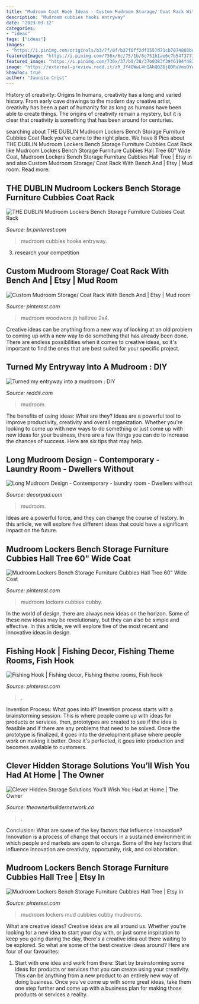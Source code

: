 ```yaml
---
title: "Mudroom Coat Hook Ideas - Custom Mudroom Storage/ Coat Rack With Bench And"
description: "Mudroom cubbies hooks entryway"
date: "2023-03-12"
categories:
- "ideas"
tags: ["ideas"]
images:
- "https://i.pinimg.com/originals/b3/7f/0f/b37f0ff2df1557d71cb7074803bd953c.jpg"
featuredImage: "https://i.pinimg.com/736x/6c/75/1b/6c751b1ae6c7b5473771a8d101001f41.jpg"
featured_image: "https://i.pinimg.com/736x/37/b0/38/37b0383f39f6194f483890524d501440.jpg"
image: "https://external-preview.redd.it/zR_JY4GWwL4hIAhQQZ6jDDRaVmxOYAqiIasQ00LjSCc.jpg?auto=webp&amp;s=9011b6c53572d298321afe415582bfad8d4875a6"
ShowToc: true
author: "Jaunita Crist"
---
```



History of creativity: Origins
In humans, creativity has a long and varied history. From early cave drawings to the modern day creative artist, creativity has been a part of humanity for as long as humans have been able to create things. The origins of creativity remain a mystery, but it is clear that creativity is something that has been around for centuries.

	

		
searching about THE DUBLIN Mudroom Lockers Bench Storage Furniture Cubbies Coat Rack you've came to the right place. We have 8 Pics about THE DUBLIN Mudroom Lockers Bench Storage Furniture Cubbies Coat Rack like Mudroom Lockers Bench Storage Furniture Cubbies Hall Tree 60&quot; Wide Coat, Mudroom Lockers Bench Storage Furniture Cubbies Hall Tree | Etsy in and also Custom Mudroom Storage/ Coat Rack With Bench And | Etsy | Mud room. Read more:
		
    
## THE DUBLIN Mudroom Lockers Bench Storage Furniture Cubbies Coat Rack

<img loading=lazy src="https://i.pinimg.com/736x/a1/dc/d3/a1dcd37a5d0e805f69e3e92df42c6474.jpg" onerror="this.onerror=null;this.src='https://tse4.mm.bing.net/th?id=OIP.ymUAGbrqSOSfh3jZ_jpEGAHaJd&amp;pid=15.1';" alt="THE DUBLIN Mudroom Lockers Bench Storage Furniture Cubbies Coat Rack">

_Source: br.pinterest.com_

>mudroom cubbies hooks entryway. 

	

3. research your competition 

    
## Custom Mudroom Storage/ Coat Rack With Bench And | Etsy | Mud Room

<img loading=lazy src="https://i.pinimg.com/736x/37/b0/38/37b0383f39f6194f483890524d501440.jpg" onerror="this.onerror=null;this.src='https://tse3.mm.bing.net/th?id=OIP.SXHMy15Ph_wnqNZJ-n9o9gHaJ3&amp;pid=15.1';" alt="Custom Mudroom Storage/ Coat Rack With Bench And | Etsy | Mud room">

_Source: pinterest.com_

>mudroom woodworx jb halltree 2x4. 

	

Creative ideas can be anything from a new way of looking at an old problem to coming up with a new way to do something that has already been done. There are endless possibilities when it comes to creative ideas, so it's important to find the ones that are best suited for your specific project.

    
## Turned My Entryway Into A Mudroom : DIY

<img loading=lazy src="https://external-preview.redd.it/zR_JY4GWwL4hIAhQQZ6jDDRaVmxOYAqiIasQ00LjSCc.jpg?auto=webp&amp;s=9011b6c53572d298321afe415582bfad8d4875a6" onerror="this.onerror=null;this.src='https://tse1.mm.bing.net/th?id=OIP.thwnFkoxOmyH6XckazdUNQHaJ4&amp;pid=15.1';" alt="Turned my entryway into a mudroom : DIY">

_Source: reddit.com_

>mudroom. 

	

The benefits of using ideas: What are they?
Ideas are a powerful tool to improve productivity, creativity and overall organization. Whether you're looking to come up with new ways to do something or just come up with new ideas for your business, there are a few things you can do to increase the chances of success. Here are six tips that may help.

    
## Long Mudroom Design - Contemporary - Laundry Room - Dwellers Without

<img loading=lazy src="https://cdn.decorpad.com/photos/2012/12/24/9ee9eb45a905.jpeg" onerror="this.onerror=null;this.src='https://tse3.mm.bing.net/th?id=OIP.IDE3VSPj0ALn0S9pv4pywAHaLH&amp;pid=15.1';" alt="Long Mudroom Design - Contemporary - laundry room - Dwellers without">

_Source: decorpad.com_

>mudroom. 

	

Ideas are a powerful force, and they can change the course of history. In this article, we will explore five different ideas that could have a significant impact on the future.

    
## Mudroom Lockers Bench Storage Furniture Cubbies Hall Tree 60&quot; Wide Coat

<img loading=lazy src="https://i.pinimg.com/736x/6c/75/1b/6c751b1ae6c7b5473771a8d101001f41.jpg" onerror="this.onerror=null;this.src='https://tse3.mm.bing.net/th?id=OIP.xO5gnTy-wKDcuRpCloU36AAAAA&amp;pid=15.1';" alt="Mudroom Lockers Bench Storage Furniture Cubbies Hall Tree 60&quot; Wide Coat">

_Source: pinterest.com_

>mudroom lockers cubbies cubby. 

	

In the world of design, there are always new ideas on the horizon. Some of these new ideas may be revolutionary, but they can also be simple and effective. In this article, we will explore five of the most recent and innovative ideas in design.

    
## Fishing Hook | Fishing Decor, Fishing Theme Rooms, Fish Hook

<img loading=lazy src="https://i.pinimg.com/736x/1c/2a/00/1c2a006f21b0b34ceb0b29fea39ff29f.jpg" onerror="this.onerror=null;this.src='https://tse2.mm.bing.net/th?id=OIP.y4lJl9om16k3dRxs4fSM6QHaLH&amp;pid=15.1';" alt="Fishing Hook | Fishing decor, Fishing theme rooms, Fish hook">

_Source: pinterest.com_

>. 

	

Invention Process: What goes into it?
Invention process starts with a brainstorming session. This is where people come up with ideas for products or services. then, prototypes are created to see if the idea is feasible and if there are any problems that need to be solved. Once the prototype is finalized, it goes into the development phase where people work on making it better. Once it's perfected, it goes into production and becomes available to customers.

    
## Clever Hidden Storage Solutions You’ll Wish You Had At Home | The Owner

<img loading=lazy src="https://theownerbuildernetwork.co/wp-content/uploads/2015/10/Clever-Hidden-Storage-09.jpg" onerror="this.onerror=null;this.src='https://tse1.mm.bing.net/th?id=OIP.I6fdIO2U1GeJB8iYmqlanQHaJ4&amp;pid=15.1';" alt="Clever Hidden Storage Solutions You’ll Wish You Had at Home | The Owner">

_Source: theownerbuildernetwork.co_

>. 

	

Conclusion: What are some of the key factors that influence innovation?
Innovation is a process of change that occurs in a sustained environment in which people and markets are open to change. Some of the key factors that influence innovation are creativity, opportunity, risk, and collaboration.

    
## Mudroom Lockers Bench Storage Furniture Cubbies Hall Tree | Etsy In

<img loading=lazy src="https://i.pinimg.com/originals/b3/7f/0f/b37f0ff2df1557d71cb7074803bd953c.jpg" onerror="this.onerror=null;this.src='https://tse1.mm.bing.net/th?id=OIP.m9uodpx1Hbh--dPvVgwmJQHaMO&amp;pid=15.1';" alt="Mudroom Lockers Bench Storage Furniture Cubbies Hall Tree | Etsy in">

_Source: pinterest.com_

>mudroom lockers mud cubbies cubby mudrooms. 

	

What are creative ideas?
Creative ideas are all around us. Whether you're looking for a new idea to start your day with, or just some inspiration to keep you going during the day, there's a creative idea out there waiting to be explored. So what are some of the best creative ideas around? Here are four of our favourites: 
1. Start with one idea and work from there: Start by brainstorming some ideas for products or services that you can create using your creativity. This can be anything from a new product to an entirely new way of doing business. Once you've come up with some great ideas, take them one step further and come up with a business plan for making those products or services a reality. 


